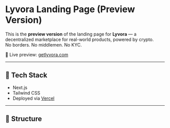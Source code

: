
# Lyvora Landing Page (Preview Version)

This is the **preview version** of the landing page for **Lyvora** — a decentralized marketplace for real-world products, powered by crypto.  
No borders. No middlemen. No KYC.

🔗 Live preview: [getlyvora.com](https://getlyvora.com)

---

## 🔧 Tech Stack

- Next.js  
- Tailwind CSS  
- Deployed via [Vercel](https://vercel.com)

---

## 📁 Structure

